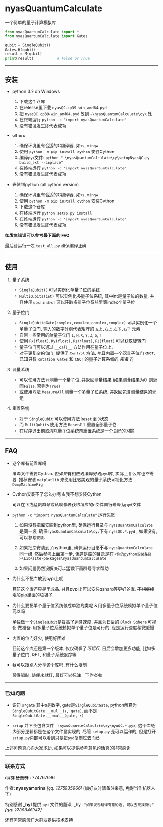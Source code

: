 # nyasQuantumCalculate
一个简单的量子计算模拟库
```python
from nyasQuantumCalculate import *
from nyasQuantumCalculate import Gates

qubit = SingleQubit()
Gates.H(qubit)
result = M(qubit)
print(result)           # False or True
```

---

## 安装

*   python 3.9 on Windows

    1.  下载这个仓库
    2.  在release里下载 `nyasQC.cp39-win_amd64.pyd`
    3.  把 `nyasQC.cp39-win_amd64.pyd` 放到 `~\nyasQuantumCalculate\cy\` 处
    4.  在终端运行 `python -c "import nyasQuantumCalculate"`
    5.  没有错误发生即代表成功

*   others

    1.  确保环境里有合适的C编译器, 如`vs`, `mingw`
    2.  使用 `python -m pip install cython` 安装Cython
    3.  编译`pyx`文件: `python ".\nyasQuantumCalculate\cy\setupNyasQC.py build_ext --inplace"`
    6.  在终端运行 `python -c "import nyasQuantumCalculate"`
    7.  没有错误发生即代表成功

*   安装到python  (all python version)

    1.  确保环境里有合适的C编译器, 如`vs`, `mingw`
    2.  使用 `python -m pip install cython` 安装Cython
    3.  下载这个仓库
    4.  在终端运行 `python setup.py install`
    5.  在终端运行 `python -c "import nyasQuantumCalculate"`
    7.  没有错误发生即代表成功

**如发生错误可以参考最下面的 FAQ**

最后请运行一次 `test_all.py` 确保编译正确

---

## 使用

1.  量子系统

    *   `SingleQubit()` 可以实例化单量子位的系统
    *   `MultiQubits(int)` 可以实例化多量子位系统, 其中int是量子位的数量, 并且使用 `qbs[index]` 可以获取多量子位系统里第index个量子位

2.  量子位门

    *   `SingleQubiteGate(complex,complex,complex,complex)` 可以实例化一个单量子位门, 输入的数字分别代表矩阵的 `左上,右上,左下,右下` 元素
    *   自带一些常用的单量子位门 `I`, `H`, `X`, `Y`, `Z`, `S`, `T`
    *   使用 `Rx(float)`, `Ry(float)`, `Rz(float)`, `R1(float)` 可以获取旋转门
    *   量子位门可以通过 `__call__` 方法作用在量子位上.
    *   对于更复杂的位门, 提供了 `Control` 方法, 并且内置一个双量子位门 `CNOT`, 已知只有 `Rotation Gates` 和 `CNOT` 的量子计算系统的 *完备* 的

3.  测量系统

    *   可以使用方法 `M` 测量一个量子位, 并返回测量结果 (如果测量结果为0, 则返回`False`, 否则为`True`)
    *   或使用方法 `MeasureAll` 测量一个多量子位系统, 并返回包含测量结果的元组

4.  重置系统

    *   对于 `SingleQubit` 可以使用方法 `Reset` 到0状态
    *   而 `MultiQubits` 使用方法 `ResetAll` 重置全部量子位
    *   在程序退出前或清除量子位系统前重置系统是一个良好的习惯

---

## FAQ

*   这个库有前置库吗

    编译文件需要Cython. 但如果有相应的编译好的pyd库, 实际上什么库也不需要. 推荐安装 `matplotlib` 来使用比较美观的量子系统可视化方法 `DumpMachineFig`

*   Cython安装不了怎么办呢 & 我不想安装Cython

    可以在下方猛戳群号或私聊作者获取相应的c文件自行编译为pyd文件

*   `python -c "import nyasQuantumCalculate"` 运行失败

    1.  如果没有把库安装到python里, 确保运行目录与 `nyasQuantumCalculate` 是同一级, 确保`nyasQuantumCalculate\cy\`下有 `nyasQC.*.pyd` , 如果没有, 可以参考`安装`.

    2.  如果把库安装到了python里, 确保运行目录**不**与 `nyasQuantumCalculate` 同一级, 然后参考上面第一步, 但这是库的目录是在 `<你的python安装路径>\Lib\site-packages\nyasQuantumCalculate`

    3.  如果问题仍然没解决可以猛戳下面群号寻求帮助

*   为什么不把库放到pypi上呢

    目前这个库还只是半成品. 并且pypi上可以安装qsharp等更好的库, ~~不想继续增加pip里面的垃圾了~~.

*   为什么要把单个量子位系统做成单独的类呢 & 用多量子位系统模拟单个量子位可以吗

    单独做一个`SingleQubit`是提高了运算速度, 并且为日后的 `Bloch Sqhere` 可视化 做准备. 用多量子位系统模拟单个量子位是可行的, 但是运行速度稍微缓慢

*   内置的位门好少, 使用好困难

    目前这个库还是第一个版本, 仅仅确保了*可运行*, 日后会增加更多功能, 比如多量子位门, QFT, 和量子系统跟踪等

*   我可以跟别人分享这个库吗, 有什么限制

    莫得限制, 随便来就好, 最好可以标注一下作者啦

---

### 已知问题

*   语句 `s*gate` 其中s是数字, gate是`SingleQubitGate`, python解释为 `SingleQubitGate.__mul__(s, gate)`, 而不是 `SingleQubitGate.__rmul__(gate, s)`

*   `setup` 并不会包含文件 `~\nyasQuantumCalculate\cy\nyaQC.*.pyd`, 这个库绝大部分逻辑都是在这个文件里实现的. 尽管 `setup.py` 是可以运作的, 但是打开`setup.py`内部可以看到只是把`pyd`复制过去而已

上述问题真心向大家求助, 如果可以提供参考意见的话真的非常感谢

---

### 联系方式

qq群 ~~瑟图群~~ : 274767696

作者: **nyasyamorina** *[qq: 1275935966]* (加好友时请备注来意, 免得当作机器人了)


特别感谢 **_hyl** 提供 `pyi` 文件的翻译, _hyl: `"如果发现翻译有错的话, 可以去找我商讨"` *[qq: 2738846947]*

还有非常感激广大群友提供技术支持
